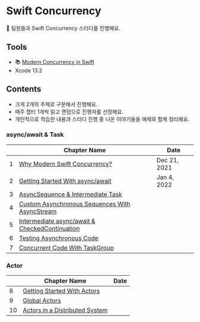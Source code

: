 # Swift Concurrency

:carrot: 팀원들과 Swift Concurrency 스터디를 진행해요.

## Tools

- :books: [Modern Concurrency in Swift](https://www.raywenderlich.com/books/modern-concurrency-in-swift)
- Xcode 13.2

## Contents

- 크게 2개의 주제로 구분해서 진행해요.
- 매주 챕터 1개씩 읽고 랜덤으로 진행자를 선정해요.
- 개인적으로 학습한 내용과 스터디 진행 중 나온 이야기들을 예제와 함께 정리해요.

### async/await & Task

|      | Chapter Name                                                 | Date         |
| ---- | ------------------------------------------------------------ | ------------ |
| 1    | [Why Modern Swift Concurrency?](./chapters/01_Why_Modern_Swift_Concurrency.md) | Dec 21, 2021 |
| 2    | [Getting Started With async/await](./chapters/02_Getting_Started_With_async_await.md) | Jan 4, 2022  |
| 3    | [AsyncSequence & Intermediate Task](./chapters/03_AsyncSequence_and_Intermediate_Task.md) |              |
| 4    | [Custom Asynchronous Sequences With AsyncStream](./chapters/04_Custom_Asynchronous_Sequences_With_AsyncStream.md) |              |
| 5    | [Intermediate async/await & CheckedContinuation](./chapters/05_Intermediate_async_await_and_CheckedContinuation.md) |              |
| 6    | [Testing Asynchronous Code](./chapters/06_Testing_Asynchronous_Code.md) |              |
| 7    | [Concurrent Code With TaskGroup](./chapters/07_Concurrent_Code_With_TaskGroup.md) |              |

### Actor

|      | Chapter Name                                                 | Date |
| ---- | ------------------------------------------------------------ | ---- |
| 8    | [Getting Started With Actors](./chapters/08_Getting_Started_With_Actors.md) |      |
| 9    | [Global Actors](./chapters/09_Global_Actors.md)              |      |
| 10   | [Actors in a Distributed System](./chapters/10_Actors_in_a_Distributed_System.md) |      |